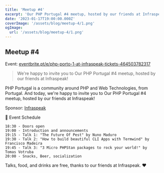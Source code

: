 ```yaml
---
title: 'Meetup #4'
excerpt: 'Our PHP Portugal #4 meetup, hosted by our friends at Infraspeak!'
date: '2023-01-17T19:00:00.000Z'
coverImage: '/assets/blog/meetup-4/1.png'
ogImage:
  url: '/assets/blog/meetup-4/1.png'
---
```


## Meetup #4

Event: [eventbrite.pt/e/php-porto-1-at-infraspeak-tickets-464503782317](https://www.eventbrite.pt/e/php-porto-1-at-infraspeak-tickets-464503782317)

> We're happy to invite you to Our PHP Portugal #4 meetup, hosted by our friends at Infraspeak!

PHP Portugal is a community around PHP and Web Technologies, from Portugal. And today, we're happy to invite you to Our PHP Portugal #4 meetup, hosted by our friends at Infraspeak!

Sponsor: [Infraspeak](https://infraspeak.com/pt-pt)

📆 Event Schedule

    18:30 - Doors open
    19:00 - Introduction and announcements
    19:15 - Talk 1: "The Future Of Pest" by Nuno Maduro
    19:30 - Talk 2: "How to build beautiful CLI Apps with Termwind" by Francisco Madeira
    19:45 - Talk 3: "3 Micro PHPStan packages to rock your world!" by Tomas Votruba
    20:00 - Snacks, Beer, socialization

Talks, food, and drinks are free, thanks to our friends at Infraspeak. ❤️
